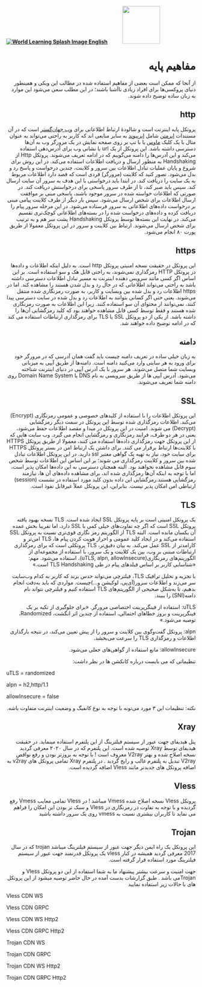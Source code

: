 [**![World Learning Splash Image](https://user-images.githubusercontent.com/125398461/229074810-599bd7f9-0bc1-44a9-b76e-90bf7e182314.png) English**](https://github.com/hiddify/hiddify-config/wiki/Basic-Concepts)&nbsp;&nbsp;&nbsp;&nbsp;&nbsp;&nbsp;&nbsp;&nbsp;&nbsp;&nbsp;<a href="https://github.com/hiddify/hiddify-config/wiki/%D9%87%D9%85%D9%87-%D8%A2%D9%85%D9%88%D8%B2%D8%B4%E2%80%8C%D9%87%D8%A7-%D9%88-%D9%88%DB%8C%D8%AF%D8%A6%D9%88%D9%87%D8%A7"><img width="100" src="https://github.com/hiddify/hiddify-config/assets/125398461/3704cd84-eee6-4c45-abe7-3c02936bbebb" /></a>

<div dir="rtl" markdown="1">

# مفاهیم پایه

از آنجا که ممکن است بعضی از مفاهیم استفاده شده در مطالب این ویکی و همینطور دنیای پروکسی‌ها برای افراد زیادی ناآشنا باشند؛ در این مطلب سعی می‌شود این موارد به زبان ساده توضیح داده شوند.

## http
پروتکل پایه اینترنت است و شالودهٔ ارتباط اطلاعاتی برای [وب جهان‌گستر](https://fa.m.wikipedia.org/wiki/%D9%88%D8%A8_%D8%AC%D9%87%D8%A7%D9%86%E2%80%8C%DA%AF%D8%B3%D8%AA%D8%B1) است که در آن مستندات [ابرمتن](https://fa.m.wikipedia.org/wiki/%D8%A7%D8%A8%D8%B1%D9%85%D8%AA%D9%86) شامل [ابرپیوند](https://fa.m.wikipedia.org/wiki/%D8%A7%D8%A8%D8%B1%D9%BE%DB%8C%D9%88%D9%86%D8%AF) به سایر منابعی اند که کاربر به راحتی می‌تواند به عنوان مثال با یک کلیک [ماوس](https://fa.m.wikipedia.org/wiki/%D9%85%D8%A7%D9%88%D8%B3) یا با تپ بر روی صفحه نمایش در یک مرورگر وب به آن‌ها دسترسی داشته باشد. این پروتکل از یک url یا نشانی وب برای آدرس‌دهی استفاده می‌کند و این آدرس‌ها را دامنه می‌گوییم که در ادامه تعریف می‌شوند. پروتکل Http از Handshaking به منظور ارسال و دریافت اطلاعات استفاده می‌کند. در این روش برای شروع و پایان عملیات تبادل اطلاعات بین سرور و کلاینت، چندین درخواست و پاسخ رد و بدل می‌شود. تصور کنید که کلاینت (مرورگر) فردی است که قصد دارد اطلاعات مربوط به یک سایت را دریافت کند. در ابتدا باید درخواستی با این هدف به سرور آن سایت ارسال کند. سپس باید صبر کند، تا از طرف سرور پاسخی برای درخواستش دریافت کند. در صورتی که اطلاعات خواسته شده در سرور موجود باشند، پاسخی مبنی بر موافقت ارسال اطلاعات برای شخص ارسال می‌شود.
سپس بار دیگر از طرف کلاینت پیامی مبنی بر درخواست داده‌های اطلاعاتی به سرور فرستاده می‌شود. در این مرحله سرور پیام را دریافت کرده و داده‌های درخواست شده را در بسته‌های اطلاعاتی کوچک‌تری تقسیم می‌کند. در نهایت این بسته‌ها توسط پروتکل Handshaking پشت سر هم و به ترتیب برای شخص ارسال می‌شوند. ارتباط بین کلاینت و سرور در این پروتکل معمولا از طریق پورت ۸۰ انجام می‌شود.


## https
این پروتکل در حقیقت نسخه امنیتی پروتکل http است. به دلیل اینکه اطلاعات و داده‌ها در پروتکل HTTP رمزگذاری نمی‌شوند، به راحتی قابل هک و سو استفاده است. بر این اساس اگر کسی مانند سرویس دهنده اینترنت به مسیر تبادل اطلاعات دسترسی داشته باشد به راحتی می‌تواند اطلاعاتی که در حال رد و بدل شدن هستند را مشاهده کند. اما در https اطلاعات رد و بدل شده بین وبسایت و کاربر، به صورت رمزنگاری شده منتقل می‌شوند. یعنی حتی اگر کسانی بتوانند به اطلاعات رد و بدل شده در سایت دسترسی پیدا کنند، نمی‌توانند از محتوای آن سو استفاده کنند. زیرا این اطلاعات به صورت رمزنگاری شده هستند و فقط توسط کسی قابل مشاهده خواهند بود که کلید رمزگشایی آن‌ها را داشته باشد.  از یکی از دو پروتکل SSL یا TLS برای رمزگذاری ارتباطات استفاده می‌ کند که در ادامه توضیح داده خواهند شد. 

## دامنه
به زبان خیلی ساده در تعریف دامنه چیست باید گفت همان آدرسی که در مرورگر خود برای ورود به هر سایتی وارد می‌کنید دامنه است. دامنه‌ها از طریق آیپی به میزبانی وبسایت شما متصل می‌شوند. هر سرور با یک آدرس آیپی در دنیای اینترنت شناخته می‌شود. آدرس آیپی ها از طریق سرویسی به نام DNS یا Domain Name System روی دامنه شما تعریف می‌شوند.

## SSL
این‌ پروتکل اطلاعات را با استفاده از کلیدهای خصوصی و عمومی رمزنگاری (Encrypt) می‌کند. اطلاعات رمزگذاری شده توسط این پروتکل در سمت دیگر رمزگشایی (Decrypt) می‌ شوند. امنیت در این پروتکل در مبدا و مقصد اطلاعات حفظ می‌شود، یعنی در هر دو طرف، فرایند رمزنگاری و رمزگشایی انجام می‌ گیرد. وب سایت‌ هایی که از این پروتکل جهت رمزگذاری داده‌‌ها استفاده می‌ کنند، معمولا از طریق پروتکل HTTPS با کلاینت‌ها ارتباط برقرار می‌ کنند. برای داشتن یک ارتباط امن در بستر پروتکل HTTPS برای سایت خود، نیاز به تهیه یک گواهی معتبر ssl دارید. در این پروتکل اطلاعات تبادل شده بین سرور و کلاینت رمزگذاری می‌ شوند؛ بر این اساس این اطلاعات توسط شخص سوم قابل مشاهده نخواهند بود. البته همچنان دسترسی به این داده‌‌ها امکان پذیر است، اما با توجه به اینکه آن‌ها رمزگذاری شده اند، برای مشاهده داده‌های آن ها، نیازمند رمزگشایی هستند.رمزگشایی این داده بدون کلید مورد استفاده در نشست (session) ارتباطی امن  امکان پذیر نیست. بنابراین، این پروتکل عملاً غیرقابل نفوذ است.

## TLS
یک پروتکل امنیتی است بر پایه پروتکل SSL ایجاد شده است. TLS نسخه بهبود یافته پروتکل SSL است که اگر چه تفاوت‌‌های خیلی کمی با SSL دارد، اما تقریبا بخش عمده‌ آن یکسان مانده است. البته TLS از الگوریتم رمز نگاری قوی‌تری نسبت به پروتکل SSL استفاده می‌کند و در ایجاد کلید عمومی و احراز هویت کردن پیام ها، TLS امن‌تر و کارامد‌تر از SSL عمل می‌کند. به بیان دقیق‌تر، TLS پروتکلی است که برای رمزگذاری ارتباطات مبتنی بر وب، بین یک کلاینت و یک سرور، با استفاده از مجموعه‌ای از الگوریتم‌های رمزنگاری(uTLS, alpn, allowInsecure)، استفاده می‌شود. 
مهم: «شناسایی کاربر بر اساس فیلدهای پیام در طی TLS Handshaking است.»

با تجزیه و تحلیل ترافیک TLS، فیلترچی می‌تواند حدس بزند که کاربر به کدام وب‌سایت سر می‌زند و اطلاعات سرور(آی‌پی، لوکیشن و...)چیست.
مواردی که باید به‌دقت انجام بدهیم، تا به‌شکل صحیحی از الگوریتم‌های TLS استفاده کنیم و فیلترچی نتواند نام دامنه(SNI) را ببیند.

uTLS:
استفاده از فینگرپرینت اختصاصی مرورگر.
«برای جلوگیری از تکیه بر یک فینگرپرینت و بروز خطاهای احتمالی، استفاده از چندین اثر انگشت، Randomized، توصیه می‌شود.»

alpn: 
پروتکل گفت‌وگوی بین کلاینت و سرور را از پیش تعیین می‌کند، در نتیجه بارگذاری اطلاعات و رمزگذاری TLS را سرعت می‌بخشد. 

allowInsecure:
مانع استفاده از گواهی‌های جعلی می‌‌شود.

تنظیماتی که می بایست درباره کانکشن ها در نظر داشت:

</div>

uTLS = randomized 

alpn = h2,http/1.1

allowInsecure = false

<div dir="rtl">

نکته: تنظیمات این ٣ مورد می‌تونه با توجه به نوع کانفیگ و وضعیت اینترنت متفاوت باشه.

## Xray

پنل هیدیفای جهت عبور از سیستم فیلترینگ از این پلتفرم استفاده مینماید. در حقیقت هیدیفای توسط Xray توصیه شده است.
این پلتفرم که در سال ۲۰۲۰ معرفی گردید نسخه اصلاح شده و بهتر V2ray معروف است ! با توجه به بروزتر بودن و رفع نواقص V2ray تبدیل به پلتفرم غالب و رایج گردید . در پلتفرم Xray تمامی پروتکل های v2ray به اضافه پروتکل های جدیدتر مانند Vless اضافه گردیده است.

## Vless
پروتکل Vless نسخه اصلاح شده Vmess میباشد ! در Vless تمامی معایب Vmess رفع گردیده و با توجه به تفاوت در رمزنگاری در Vless و سبک تر بودن این امکان را فراهم می نماید تا کاربران بیشتری نسبت به vmess روی یک سرور داشته باشید

## Trojan
این پروتکل یک راه ایمن دیگر جهت عبور از سیستم فیلترینگ میباشد trojan که در سال 2017 معرفی گردید همیشه در کنار vless یک پروتکل قدرتمند جهت عبور از سیستم فیلترینگ مورد استفاده قرار گرفته است. 

جهت امنیت و سرعت بیشتر پیشنهاد ما به شما استفاده از این دو پروتکل Vless و Trojanمی باشد . طبق گزارشات بدست آمده در حال حاضر توصیه میشود از این پروتکل های با حالات زیر استفاده نمایید

</div>

Vless CDN WS

Vless CDN GRPC 

Vless CDN WS Http2

Vless CDN GRPC Http2

Trojan CDN WS

Trojan CDN GRPC

Trojan CDN WS Http2

Trojan CDN GRPC Http2

<div dir="rtl">




</div>